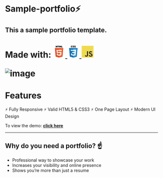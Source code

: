 # Sample-portfolio⚡️
## This a sample portfolio template.
<h1>Made with: <a href="https://www.w3.org/html/" target="_blank" rel="noreferrer"> <img src="https://raw.githubusercontent.com/devicons/devicon/master/icons/html5/html5-original-wordmark.svg" alt="html5" width="40" height="40"/> </a> <a href="https://www.w3schools.com/css/" target="_blank" rel="noreferrer"> <img src="https://raw.githubusercontent.com/devicons/devicon/master/icons/css3/css3-original-wordmark.svg" alt="css3" width="40" height="40"/> </a>  <a href="https://developer.mozilla.org/en-US/docs/Web/JavaScript" target="_blank" rel="noreferrer"> <img src="https://raw.githubusercontent.com/devicons/devicon/master/icons/javascript/javascript-original.svg" alt="javascript" width="40" height="40"/> </a>
  
![image](https://user-images.githubusercontent.com/67673221/151654210-7fd82c20-e2bf-486e-b4bc-419b76452759.png)

# Features
⚡️ Fully Responsive
⚡️ Valid HTML5 & CSS3
⚡️ One Page Layout
⚡️ Modern UI Design 

To view the demo: **[click here](https://aryanstha.github.io/sample-portfolio/)**

---

## Why do you need a portfolio? ☝️

- Professional way to showcase your work
- Increases your visibility and online presence
- Shows you’re more than just a resume
